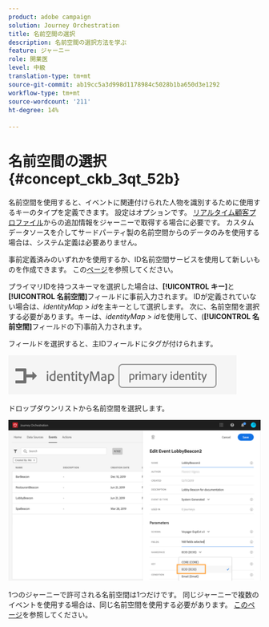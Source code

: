 ```yaml
---
product: adobe campaign
solution: Journey Orchestration
title: 名前空間の選択
description: 名前空間の選択方法を学ぶ
feature: ジャーニー
role: 開業医
level: 中級
translation-type: tm+mt
source-git-commit: ab19cc5a3d998d1178984c5028b1ba650d3e1292
workflow-type: tm+mt
source-wordcount: '211'
ht-degree: 14%

---
```



# 名前空間の選択 {#concept_ckb_3qt_52b}

名前空間を使用すると、イベントに関連付けられた人物を識別するために使用するキーのタイプを定義できます。 設定はオプションです。 [リアルタイム顧客プロファイル](https://docs.adobe.com/content/help/ja-JP/experience-platform/profile/home.html)からの追加情報をジャーニーで取得する場合に必要です。 カスタムデータソースを介してサードパーティ製の名前空間からのデータのみを使用する場合は、システム定義は必要ありません。

事前定義済みのいずれかを使用するか、ID名前空間サービスを使用して新しいものを作成できます。 この[ページ](https://docs.adobe.com/content/help/ja-JP/experience-platform/identity/home.html)を参照してください。

プライマリIDを持つスキーマを選択した場合は、**[!UICONTROL キー]**&#x200B;と&#x200B;**[!UICONTROL 名前空間]**&#x200B;フィールドに事前入力されます。 IDが定義されていない場合は、_identityMap > id_&#x200B;を主キーとして選択します。 次に、名前空間を選択する必要があります。キーは、_identityMap > id_&#x200B;を使用して、(**[!UICONTROL 名前空間]**&#x200B;フィールドの下)事前入力されます。

フィールドを選択すると、主IDフィールドにタグが付けられます。

![](../assets/primary-identity.png)


ドロップダウンリストから名前空間を選択します。

![](../assets/journey17.png)

1つのジャーニーで許可される名前空間は1つだけです。 同じジャーニーで複数のイベントを使用する場合は、同じ名前空間を使用する必要があります。 [このページ](../building-journeys/journey.md)を参照してください。

